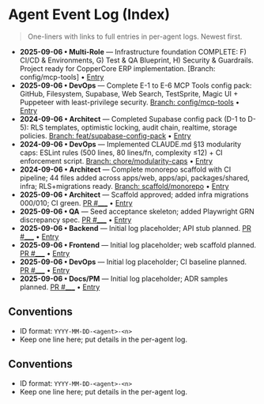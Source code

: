 # Agent Event Log (Index)

> One-liners with links to full entries in per-agent logs. Newest first.

- **2025-09-06 • Multi-Role** — Infrastructure foundation COMPLETE: F) CI/CD & Environments, G) Test & QA Blueprint, H) Security & Guardrails. Project ready for CopperCore ERP implementation. [Branch: config/mcp-tools] • [Entry](./agents/devops.log.md#2025-09-06-devops-3)
- **2025-09-06 • DevOps** — Complete E-1 to E-6 MCP Tools config pack: GitHub, Filesystem, Supabase, Web Search, TestSprite, Magic UI + Puppeteer with least-privilege security. [Branch: config/mcp-tools](#) • [Entry](./agents/devops.log.md#2025-09-06-devops-2)
- **2024-09-06 • Architect** — Completed Supabase config pack (D-1 to D-5): RLS templates, optimistic locking, audit chain, realtime, storage policies. [Branch: feat/supabase-config-pack](#) • [Entry](./agents/architect.log.md#2024-09-06-architect-2)
- **2024-09-06 • DevOps** — Implemented CLAUDE.md §13 modularity caps: ESLint rules (500 lines, 80 lines/fn, complexity ≤12) + CI enforcement script. [Branch: chore/modularity-caps](#) • [Entry](./agents/devops.log.md#2024-09-06-devops-1)
- **2024-09-06 • Architect** — Complete monorepo scaffold with CI pipeline; 44 files added across apps/web, apps/api, packages/shared, infra; RLS+migrations ready. [Branch: scaffold/monorepo](#) • [Entry](./agents/architect.log.md#2024-09-06-architect-1)
- **2025-09-06 • Architect** — Scaffold approved; added infra migrations 000/010; CI green. [PR #___](#) • [Entry](./agents/architect.log.md#2025-09-06-architect-1)
- **2025-09-06 • QA** — Seed acceptance skeleton; added Playwright GRN discrepancy spec. [PR #___](#) • [Entry](./agents/qa.log.md#2025-09-06-qa-1)
- **2025-09-06 • Backend** — Initial log placeholder; API stub planned. [PR #___](#) • [Entry](./agents/backend.log.md#2025-09-06-backend-1)
- **2025-09-06 • Frontend** — Initial log placeholder; web scaffold planned. [PR #___](#) • [Entry](./agents/frontend.log.md#2025-09-06-frontend-1)
- **2025-09-06 • DevOps** — Initial log placeholder; CI baseline planned. [PR #___](#) • [Entry](./agents/devops.log.md#2025-09-06-devops-1)
- **2025-09-06 • Docs/PM** — Initial log placeholder; ADR samples planned. [PR #___](#) • [Entry](./agents/docs_pm.log.md#2025-09-06-docs_pm-1)

## Conventions
- ID format: `YYYY-MM-DD-<agent>-<n>`
- Keep one line here; put details in the per-agent log.

## Conventions
- ID format: `YYYY-MM-DD-<agent>-<n>`
- Keep one line here; put details in the per-agent log.